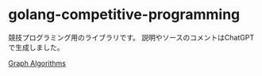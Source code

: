 # golang-competitive-programming

競技プログラミング用のライブラリです。
説明やソースのコメントはChatGPTで生成しました。

[Graph Algorithms](lib/graph/README.md)
